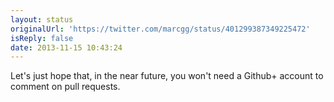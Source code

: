 ```yaml
---
layout: status
originalUrl: 'https://twitter.com/marcgg/status/401299387349225472'
isReply: false
date: 2013-11-15 10:43:24
---
```


Let's just hope that, in the near future, you won't need a Github+ account to comment on pull requests.
